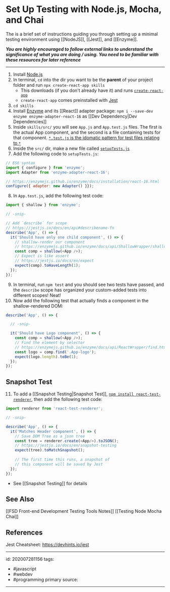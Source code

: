 # Set Up Testing with Node.js, Mocha, and Chai
The is a brief set of instructions guiding you through setting up a minimal testing environment using [[NodeJS]], [[Jest]], and [[Enzyme]].

***You are highly encouraged to follow external links to understand the significance of what you are doing / using. You need to be familiar with these resources for later reference***

---

1. Install [Node.js](https://nodejs.org/en/download/)
2. In terminal, `cd` into the dir you want to be the **parent** of your project folder and run `npx create-react-app skills`
    - This downloads (if you don't already have it) and runs [`create-react-app`](https://github.com/facebook/create-react-app)
    - `create-react-app` comes preinstalled with [Jest](https://jestjs.io/)
3. `cd skills`
4. Install [Enzyme](https://enzymejs.github.io/enzyme/) and its [[React]] adapter package: `npm i --save-dev enzyme enzyme-adapter-react-16` as [[Dev Dependency|Dev Dependencies]]
5. Inside `skills/src/` you will see `App.js` and `App.test.js` files. The first is the actual App component, and the second is a file containing tests for that component. [`*.test.js` is the idomatic pattern for test files relating to `*`](https://create-react-app.dev/docs/running-tests/)
6. Inside the `src/` dir, make a new file called [`setupTests.js`](https://create-react-app.dev/docs/running-tests/#initializing-test-environment)
7. Add the following code to `setupTests.js`: 
```js
// ES6 syntax
import { configure } from 'enzyme';
import Adapter from 'enzyme-adapter-react-16';

// https://enzymejs.github.io/enzyme/docs/installation/react-16.html
configure({ adapter: new Adapter() }});
```
8. In `App.test.js`, add the following test code:
```js
import { shallow } from 'enzyme';

// -snip-

// Add `describe` for scope
// https://jestjs.io/docs/en/api#describename-fn
describe('App', () => {
  it('Should have only one child component', () => {
    // shallow-render our component
    // https://enzymejs.github.io/enzyme/docs/api/ShallowWrapper/shallow.html
    const comp = shallow(<App />);
    // Expect is like assert
    // https://jestjs.io/docs/en/expect
    expect(comp).toHaveLength(1);
  });
});

```
9. In terminal, run `npm test` and you should see two tests have passed, and the `describe` scope has organized your custom-added tests into different scopes! Neat!
10. Now add the following test that actually finds a component in the shallow-rendered DOM:
```js
describe('App', () => {

  // -snip-

  it('Should have Logo component', () => {
    const comp = shallow(<App />);
    // Find the element by selector
    // https://enzymejs.github.io/enzyme/docs/api/ReactWrapper/find.html
    const logo = comp.find('.App-logo');
    expect(logo.length).toBe(1);
  });
});
```

## Snapshot Test
11. To add a [[Snapshot Testing|Snapshot Test]], [`npm install react-test-renderer`](https://reactjs.org/docs/test-renderer.html), then add the following test code:
```js
import renderer from 'react-test-renderer';

// -snip-

describe('App', () => {
  it('Matches Header component', () => {
  	// Save DOM Tree as a json tree
    const tree = renderer.create(<App/>).toJSON();
    // https://jestjs.io/docs/en/snapshot-testing
    expect(tree).toMatchSnapshot();
    
    // The first time this runs, a snapshot of
    // this component will be saved by Jest
  });
});

```
- See [[Snapshot Testing]] for details

## See Also
[[FSD Front-end Development Testing Tools Notes]]
[[Testing Node Mocha Chai]]

## References
Jest Cheatsheet: https://devhints.io/jest

---

id: 202007281156
tags:
 - #javascript
 - #webdev
 - #programming
primary source:

---